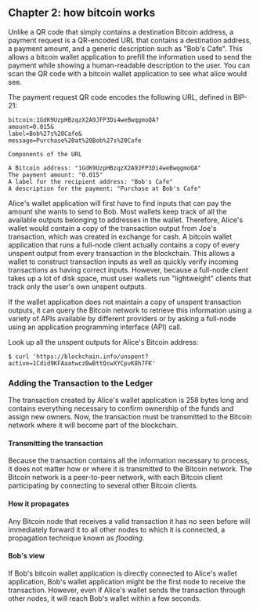 ## Chapter 2: how bitcoin works

Unlike a QR code that simply contains a destination Bitcoin address, a payment request is a QR-encoded URL that contains a destination address, a payment amount, and a generic description such as "Bob's Cafe". This allows a bitcoin wallet application to prefill the information used to send the payment while showing a human-readable description to the user. You can scan the QR code with a bitcoin wallet application to see what alice would see.

The payment request QR code encodes the following URL, defined in BIP-21:

```
bitcoin:1GdK9UzpHBzqzX2A9JFP3Di4weBwqgmoQA?
amount=0.015&
label=Bob%27s%20Cafe&
message=Purchase%20at%20Bob%27s%20Cafe

Components of the URL

A Bitcoin address: "1GdK9UzpHBzqzX2A9JFP3Di4weBwqgmoQA"
The payment amount: "0.015"
A label for the recipient address: "Bob's Cafe"
A description for the payment: "Purchase at Bob's Cafe"
```

Alice's wallet application will first have to find inputs that can pay the amount she wants to send to Bob. Most wallets keep track of all the available outputs belonging to addresses in the wallet. Therefore, Alice's wallet would contain a copy of the transaction output from Joe's transaction, which was created in exchange for cash. A bitcoin wallet application that runs a full-node client actually contains a copy of every unspent output from every transaction in the blockchain. This allows a wallet to construct transaction inputs as well as quickly verify incoming transactions as having correct inputs. However, because a full-node client takes up a lot of disk space, must user wallets run "lightweight" clients that track only the user's own unspent outputs.

If the wallet application does not maintain a copy of unspent transaction outputs, it can query the Bitcoin network to retrieve this information using a variety of APIs available by different providers or by asking a full-node using an application programming interface (API) call. 

Look up all the unspent outputs for Alice's Bitcoin address:

```
$ curl 'https://blockchain.info/unspent?active=1Cdid9KFAaatwczBwBttQcwXYCpvK8h7FK'
```

### Adding the Transaction to the Ledger

The transaction created by Alice's wallet application is 258 bytes long and contains everything necessary to confirm ownership of the funds and assign new owners. Now, the transaction must be transmitted to the Bitcoin network where it will become part of the blockchain. 

#### Transmitting the transaction

Because the transaction contains all the information necessary to process, it does not matter how or where it is transmitted to the Bitcoin network. The Bitcoin network is a peer-to-peer network, with each Bitcoin client participating by connecting to several other Bitcoin clients. 

#### How it propagates

Any Bitcoin node that receives a valid transaction it has no seen before will immediately forward it to all other nodes to which it is connected, a propagation technique known as _flooding_. 

#### Bob's view

If Bob's bitcoin wallet application is directly connected to Alice's wallet application, Bob's wallet application might be the first node to receive the transaction. However, even if Alice's wallet sends the transaction through other nodes, it will reach Bob's wallet within a few seconds. 

